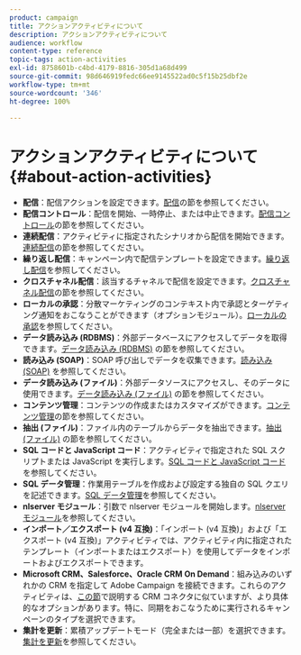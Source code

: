 ```yaml
---
product: campaign
title: アクションアクティビティについて
description: アクションアクティビティについて
audience: workflow
content-type: reference
topic-tags: action-activities
exl-id: 8758601b-c4bd-4179-8816-305d1a68d499
source-git-commit: 98d646919fedc66ee9145522ad0c5f15b25dbf2e
workflow-type: tm+mt
source-wordcount: '346'
ht-degree: 100%

---
```


# アクションアクティビティについて{#about-action-activities}

* **配信**：配信アクションを設定できます。[配信](../../workflow/using/delivery.md)の節を参照してください。
* **配信コントロール**：配信を開始、一時停止、または中止できます。[配信コントロール](../../workflow/using/delivery-control.md)の節を参照してください。
* **連続配信**：アクティビティに指定されたシナリオから配信を開始できます。[連続配信](../../workflow/using/continuous-delivery.md)の節を参照してください。
* **繰り返し配信**：キャンペーン内で配信テンプレートを設定できます。[繰り返し配信](../../workflow/using/recurring-delivery.md)を参照してください。
* **クロスチャネル配信**：該当するチャネルで配信を設定できます。[クロスチャネル配信](../../workflow/using/cross-channel-deliveries.md)の節を参照してください。
* **ローカルの承認**：分散マーケティングのコンテキスト内で承認とターゲティング通知をおこなうことができます（オプションモジュール）。[ローカルの承認](../../workflow/using/local-approval.md)を参照してください。
* **データ読み込み (RDBMS)**：外部データベースにアクセスしてデータを取得できます。[データ読み込み (RDBMS)](../../workflow/using/data-loading--rdbms-.md) の節を参照してください。
* **読み込み (SOAP)**：SOAP 呼び出しでデータを収集できます。[読み込み (SOAP)](../../workflow/using/loading--soap-.md) を参照してください。
* **データ読み込み (ファイル)**：外部データソースにアクセスし、そのデータに使用できます。[データ読み込み (ファイル)](../../workflow/using/data-loading--file-.md) の節を参照してください。
* **コンテンツ管理**：コンテンツの作成またはカスタマイズができます。[コンテンツ管理](../../workflow/using/content-management.md)の節を参照してください。
* **抽出 (ファイル)**：ファイル内のテーブルからデータを抽出できます。[抽出 (ファイル)](../../workflow/using/extraction--file-.md) の節を参照してください。
* **SQL コードと JavaScript コード**：アクティビティで指定された SQL スクリプトまたは JavaScript を実行します。[SQL コードと JavaScript コード](../../workflow/using/sql-code-and-javascript-code.md)を参照してください。
* **SQL データ管理**：作業用テーブルを作成および設定する独自の SQL クエリを記述できます。[SQL データ管理](../../workflow/using/sql-data-management.md)を参照してください。
* **nlserver モジュール**：引数で nlserver モジュールを開始します。[nlserver モジュール](../../workflow/using/nlserver-module.md)を参照してください。
* **インポート／エクスポート (v4 互換)**：「インポート (v4 互換)」および「エクスポート (v4 互換)」アクティビティでは、アクティビティ内に指定されたテンプレート（インポートまたはエクスポート）を使用してデータをインポートおよびエクスポートできます。
* **Microsoft CRM、Salesforce、Oracle CRM On Demand**：組み込みのいずれかの CRM を指定して Adobe Campaign を接続できます。これらのアクティビティは、[この節](../../workflow/using/crm-connector.md)で説明する CRM コネクタに似ていますが、より具体的なオプションがあります。特に、同期をおこなうために実行されるキャンペーンのタイプを選択できます。
* **集計を更新**：累積アップデートモード（完全または一部）を選択できます。[集計を更新](../../workflow/using/update-aggregate.md)を参照してください。
